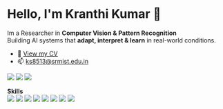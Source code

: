 # Hello, I'm Kranthi Kumar 👋


Im a Researcher in **Computer Vision & Pattern Recognition**  
Building AI systems that **adapt, interpret & learn** in real-world conditions.  
- 📑 [View my CV](https://skranthi-kumar.github.io/academic-portfolio-kranthi/Kranthi_Kumar_Resume_May2025.pdf)  
- 📫 ks8513@srmist.edu.in  

<p>
  <a href="https://www.linkedin.com/in/sariputi-kranthi-kumar-aa2028244/"><img src="https://img.shields.io/badge/LinkedIn-0077B5?style=flat&logo=linkedin&logoColor=white"></a>
  <a href="https://skranthi-kumar.github.io/academic-portfolio-kranthi/"><img src="https://img.shields.io/badge/Website-000000?style=flat&logo=google-chrome&logoColor=white"></a>
  <a href="https://skranthi-kumar.github.io/academic-portfolio-kranthi/Kranthi_Kumar_Resume_May2025.pdf"><img src="https://img.shields.io/badge/CV-PDF-blue?style=flat&logo=adobeacrobatreader&logoColor=white"></a>
</p>

**Skills**  
<img src="https://img.shields.io/badge/Python-3776AB?style=flat&logo=python&logoColor=white">
<img src="https://img.shields.io/badge/PyTorch-EE4C2C?style=flat&logo=PyTorch&logoColor=white">
<img src="https://img.shields.io/badge/TensorFlow-FF6F00?style=flat&logo=TensorFlow&logoColor=white">
<img src="https://img.shields.io/badge/Numpy-777BB4?style=flat&logo=numpy&logoColor=white">
<img src="https://img.shields.io/badge/sklearn-F7931E?style=flat&logo=scikit-learn&logoColor=white">
<img src="https://img.shields.io/badge/C-00599C?style=flat&logo=c&logoColor=white">
<img src="https://img.shields.io/badge/C++-00599C?style=flat&logo=c%2B%2B&logoColor=white">
<img src="https://img.shields.io/badge/OpenCV-27338e?style=flat&logo=OpenCV&logoColor=white">
